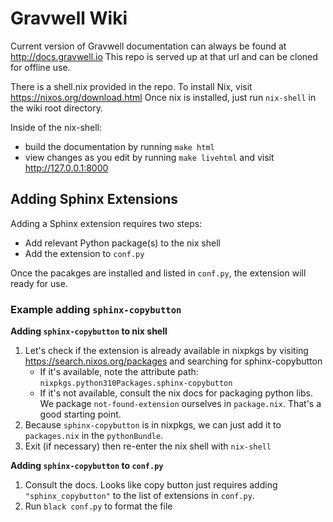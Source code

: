 # Gravwell Wiki

Current version of Gravwell documentation can always be found at http://docs.gravwell.io
This repo is served up at that url and can be cloned for offline use.

There is a shell.nix provided in the repo. To install Nix, visit https://nixos.org/download.html
Once nix is installed, just run `nix-shell` in the wiki root directory.

Inside of the nix-shell:

- build the documentation by running `make html`
- view changes as you edit by running `make livehtml` and visit http://127.0.0.1:8000

## Adding Sphinx Extensions

Adding a Sphinx extension requires two steps:

- Add relevant Python package(s) to the nix shell
- Add the extension to `conf.py`

Once the pacakges are installed and listed in `conf.py`, the extension will ready for use.

### Example adding `sphinx-copybutton`

**Adding `sphinx-copybutton` to nix shell**

1. Let's check if the extension is already available in nixpkgs by visiting https://search.nixos.org/packages and searching for sphinx-copybutton
   - If it's available, note the attribute path: `nixpkgs.python310Packages.sphinx-copybutton`
   - If it's not available, consult the nix docs for packaging python libs. We package `not-found-extension` ourselves in `package.nix`. That's a good starting point.
2. Because `sphinx-copybutton` is in nixpkgs, we can just add it to `packages.nix` in the `pythonBundle`.
3. Exit (if necessary) then re-enter the nix shell with `nix-shell`

**Adding `sphinx-copybutton` to `conf.py`**

1. Consult the docs. Looks like copy button just requires adding `"sphinx_copybutton"` to the list of extensions in `conf.py`.
2. Run `black conf.py` to format the file
